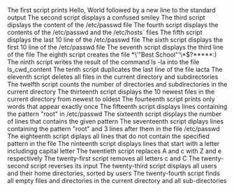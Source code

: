 The first script prints Hello, World followed by a new line to the standard output
The second script displays a confused smiley
The third script dipslays the content of the /etc/passwd file
The fourth script displays the contents of the /etc/passwd and the /etc/hosts` files
The fifth script displays the last 10 line of the /etc/passwd file
The sixth script displays the first 10 line of the /etc/passwd file
The seventh script displays the third line of the file
The eighth script creates the file \*\\'"Best School"\'\\*$\?\*\*\*\*\*:)
The ninth script writes the result of the command ls -la into the file ls_cwd_content
The tenth script duplicates the last line of the file iacta
The eleventh script deletes all files in the current directory and subdirectories
The twelfth script counts the number of directories and subdirectories in the current directory
The thirteenth script displays the 10 newest files in the current directory from newest to oldest
The fourteenth script prints only words that appear exactly once
The fifteenth script displays lines containing the pattern "root" in /etc/passwd
The sixteenth script displays the number of lines that contains the given pattern
The seventeenth script diplays lines containing the pattern "root" and 3 lines after them in the file /etc/passwd
The eighteenth script diplays all lines that do not contain the specified pattern in the file
The ninteenth script displays lines that start with a letter includingg capital letter
The twentieth script replaces A and c with Z and e respectively
The twenty-first script removes all letters c and C
The twenty-second script reverses its input
The twenty-third script displays all users and their home directories, sorted by users
The twenty-fourth script finds all empty files and directories in the current directory and all sub-directories 
